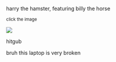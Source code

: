 harry the hamster, featuring billy the horse

<sup>click the image</sup>

[![](https://i.imgur.com/4q8ozKX.png)](https://youtu.be/QwU8j2_6IOI)

hitgub

bruh this laptop is very broken
